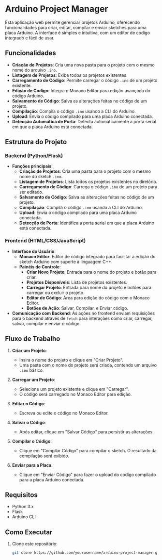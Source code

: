 # Arduino Project Manager

Esta aplicação web permite gerenciar projetos Arduino, oferecendo funcionalidades para criar, editar, compilar e enviar sketches para uma placa Arduino. A interface é simples e intuitiva, com um editor de código integrado e fácil de usar.

## Funcionalidades

- **Criação de Projetos**: Cria uma nova pasta para o projeto com o mesmo nome do arquivo `.ino`.
- **Listagem de Projetos**: Exibe todos os projetos existentes.
- **Carregamento de Código**: Permite carregar o código `.ino` de um projeto existente.
- **Edição de Código**: Integra o Monaco Editor para edição avançada do código Arduino.
- **Salvamento de Código**: Salva as alterações feitas no código de um projeto.
- **Compilação**: Compila o código `.ino` usando a CLI do Arduino.
- **Upload**: Envia o código compilado para uma placa Arduino conectada.
- **Detecção Automática de Porta**: Detecta automaticamente a porta serial em que a placa Arduino está conectada.

## Estrutura do Projeto

### Backend (Python/Flask)

- **Funções principais**:
  - **Criação de Projetos**: Cria uma pasta para o projeto com o mesmo nome do sketch `.ino`.
  - **Listagem de Projetos**: Lista todos os projetos existentes no diretório.
  - **Carregamento de Código**: Carrega o código `.ino` de um projeto para ser editado.
  - **Salvamento de Código**: Salva as alterações feitas no código de um projeto.
  - **Compilação**: Compila o código `.ino` usando a CLI do Arduino.
  - **Upload**: Envia o código compilado para uma placa Arduino conectada.
  - **Detecção de Porta**: Identifica a porta serial em que a placa Arduino está conectada.

### Frontend (HTML/CSS/JavaScript)

- **Interface do Usuário**:
  - **Monaco Editor**: Editor de código integrado para facilitar a edição do sketch Arduino com suporte à linguagem C++.
  - **Painéis de Controle**:
    - **Criar Novo Projeto**: Entrada para o nome do projeto e botão para criar.
    - **Projetos Disponíveis**: Lista de projetos existentes.
    - **Carregar Projeto**: Entrada para nome do projeto e botões para carregar ou excluir o projeto.
    - **Editor de Código**: Área para edição do código com o Monaco Editor.
    - **Botões de Ação**: Salvar, Compilar, e Enviar código.
- **Comunicação com Backend**: As ações no frontend enviam requisições para o backend através de `fetch` para interações como criar, carregar, salvar, compilar e enviar o código.

## Fluxo de Trabalho

1. **Criar um Projeto**:
   - Insira o nome do projeto e clique em "Criar Projeto".
   - Uma pasta com o nome do projeto será criada, contendo um arquivo `.ino` básico.

2. **Carregar um Projeto**:
   - Selecione um projeto existente e clique em "Carregar".
   - O código será carregado no Monaco Editor para edição.

3. **Editar o Código**:
   - Escreva ou edite o código no Monaco Editor.

4. **Salvar o Código**:
   - Após editar, clique em "Salvar Código" para persistir as alterações.

5. **Compilar o Código**:
   - Clique em "Compilar Código" para compilar o sketch. O resultado da compilação será exibido.

6. **Enviar para a Placa**:
   - Clique em "Enviar Código" para fazer o upload do código compilado para a placa Arduino conectada.

## Requisitos

- Python 3.x
- Flask
- Arduino CLI

## Como Executar

1. Clone este repositório:
   ```bash
   git clone https://github.com/yourusername/arduino-project-manager.git
